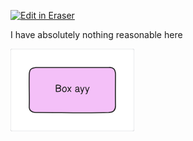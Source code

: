 <p><a target="_blank" href="https://app.eraser.io/workspace/UyTlvT9UIpAFcVwUdDT7" id="edit-in-eraser-github-link"><img alt="Edit in Eraser" src="https://firebasestorage.googleapis.com/v0/b/second-petal-295822.appspot.com/o/images%2Fgithub%2FOpen%20in%20Eraser.svg?alt=media&amp;token=968381c8-a7e7-472a-8ed6-4a6626da5501"></a></p>

I have absolutely nothing reasonable here

![Figure 1](/.eraser/UyTlvT9UIpAFcVwUdDT7___SdSlyWapPJMYH3JhtxQ9thJXxgb2___---figure---N5ZMc36rURhwycC5XsalD---figure---A1tTTn17rGHgEKPEczndsQ.png "Figure 1")





<!--- Eraser file: https://app.eraser.io/workspace/UyTlvT9UIpAFcVwUdDT7 --->